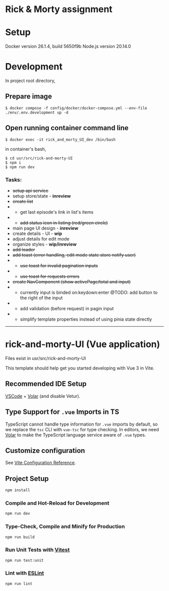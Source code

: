 # Rick & Morty assignment

# Setup

Docker version 26.1.4, build 5650f9b
Node.js version 20.14.0

# Development

In project root directory,

## Prepare image

```
$ docker compose -f config/docker/docker-compose.yml --env-file ./env/.env.development up -d
```

## Open running container command line

```
$ docker exec -it rick_and_morty_UI_dev /bin/bash
```

in container's bash,

```
$ cd usr/src/rick-and-morty-UI
$ npm i
$ npm run dev
```

### Tasks:

- ~~setup api service~~
- setup store/state - **inreview**
- ~~create list~~
- - get last episode's link in list's items
- - ~~add status icon in listing (red/green circle)~~
- main page UI design - **inreview**
- create details - UI - **wip**
- adjust details for edit mode
- organize styles - **wip/inreview**
- ~~add loader~~
- ~~add toast (error handling, edit mode state store notify user)~~
- - ~~use toast for invalid pagination inputs~~ 
- - ~~use toast for requests errors~~
- ~~create NavComponent (show activePage/total and input)~~
- - currently input is binded on:keydown:enter @TODO: add button to the right of the input
- - add validation (before request) in pagin input
- - simplify template properties instead of using pinia state directly

---

# rick-and-morty-UI (Vue application)

Files exist in usr/src/rick-and-morty-UI

This template should help get you started developing with Vue 3 in Vite.

## Recommended IDE Setup

[VSCode](https://code.visualstudio.com/) + [Volar](https://marketplace.visualstudio.com/items?itemName=Vue.volar) (and disable Vetur).

## Type Support for `.vue` Imports in TS

TypeScript cannot handle type information for `.vue` imports by default, so we replace the `tsc` CLI with `vue-tsc` for type checking. In editors, we need [Volar](https://marketplace.visualstudio.com/items?itemName=Vue.volar) to make the TypeScript language service aware of `.vue` types.

## Customize configuration

See [Vite Configuration Reference](https://vitejs.dev/config/).

## Project Setup

```sh
npm install
```

### Compile and Hot-Reload for Development

```sh
npm run dev
```

### Type-Check, Compile and Minify for Production

```sh
npm run build
```

### Run Unit Tests with [Vitest](https://vitest.dev/)

```sh
npm run test:unit
```

### Lint with [ESLint](https://eslint.org/)

```sh
npm run lint
```

